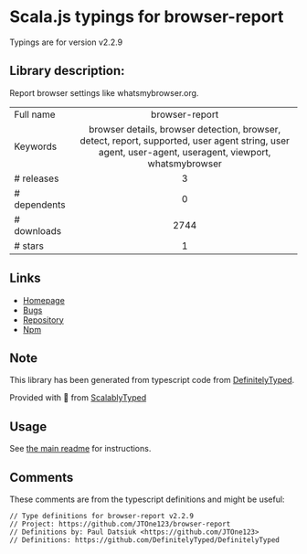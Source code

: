 
# Scala.js typings for browser-report

Typings are for version v2.2.9

## Library description:
Report browser settings like whatsmybrowser.org.

|                    |                 |
| ------------------ | :-------------: |
| Full name          | browser-report |
| Keywords           | browser details, browser detection, browser, detect, report, supported, user agent string, user agent, user-agent, useragent, viewport, whatsmybrowser |
| # releases         | 3 |
| # dependents       | 0 |
| # downloads        | 2744 |
| # stars            | 1 |

## Links
- [Homepage](https://github.com/keithws/browser-report#readme)
- [Bugs](https://github.com/keithws/browser-report/issues)
- [Repository](https://github.com/keithws/browser-report)
- [Npm](https://www.npmjs.com/package/browser-report)
    


## Note
This library has been generated from typescript code from [DefinitelyTyped](https://definitelytyped.org).

Provided with :purple_heart: from [ScalablyTyped](https://github.com/oyvindberg/ScalablyTyped)

## Usage
See [the main readme](../../readme.md) for instructions.

## Comments

These comments are from the typescript definitions and might be useful:
```
// Type definitions for browser-report v2.2.9
// Project: https://github.com/JTOne123/browser-report
// Definitions by: Paul Datsiuk <https://github.com/JTOne123>
// Definitions: https://github.com/DefinitelyTyped/DefinitelyTyped

```

